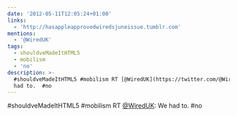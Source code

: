 ```yaml
---
date: '2012-05-11T12:05:24+01:00'
links:
  - 'http://hasappleapprovedwiredsjuneissue.tumblr.com'
mentions:
  - '@WiredUK'
tags:
  - shouldveMadeItHTML5
  - mobilism
  - 'no'
description: >-
  #shouldveMadeItHTML5 #mobilism RT [@WiredUK](https://twitter.com/@WiredUK): We
  had to.  #no
---
```

#shouldveMadeItHTML5 #mobilism RT [@WiredUK](https://twitter.com/@WiredUK): We had to.  #no
